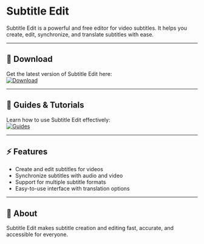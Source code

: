 # Subtitle Edit  

Subtitle Edit is a powerful and free editor for video subtitles. It helps you create, edit, synchronize, and translate subtitles with ease.  

---

## 🚀 Download  
Get the latest version of Subtitle Edit here:  
[![Download](https://img.shields.io/badge/Download-Subtitle%20Edit-blue?style=for-the-badge)](https://subtitleedit.net/download/)  

---

## 📖 Guides & Tutorials  
Learn how to use Subtitle Edit effectively:  
[![Guides](https://img.shields.io/badge/Read-Guides-green?style=for-the-badge)](https://subtitleedit.net/blog/)  

---

## ⚡ Features  
- Create and edit subtitles for videos  
- Synchronize subtitles with audio and video  
- Support for multiple subtitle formats  
- Easy-to-use interface with translation options  

---

## 📌 About  
Subtitle Edit makes subtitle creation and editing fast, accurate, and accessible for everyone.  
